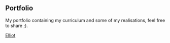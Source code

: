 ## Portfolio

My portfolio containing my curriculum and some of my realisations, feel free to share ;).

[Elliot](https://www.linkedin.com/in/elliot-garnero/)
